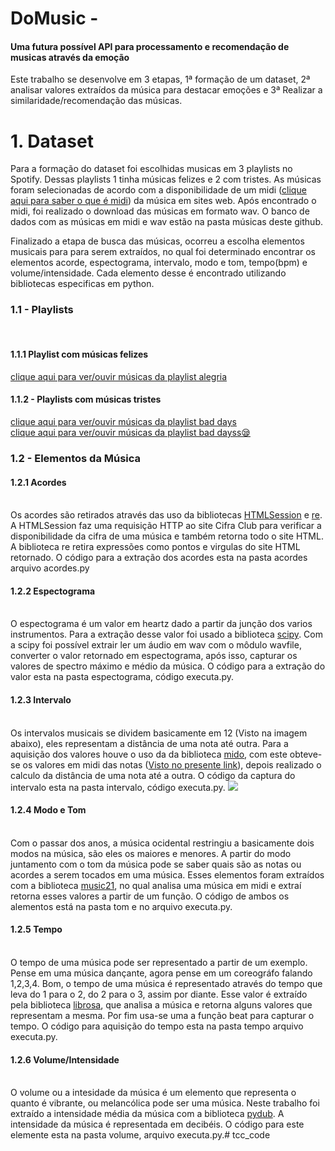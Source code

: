 <p>
<h1> DoMusic - <h4> Uma futura possível API para processamento e recomendação de musicas através da emoção</h4> </h1>

Este trabalho se desenvolve em 3 etapas, 1ª formação de um dataset, 2ª analisar valores extraídos da música para destacar emoções e 3ª Realizar a similaridade/recomendação das músicas.

<h1>1. Dataset</h1>
Para a formação do dataset foi escolhidas musicas em 3 playlists no Spotify. Dessas playlists 1 tinha músicas felizes e 2 com tristes. As músicas foram selecionadas de acordo com a disponibilidade de um midi (<a href="https://pt.wikipedia.org/wiki/MIDI">clique aqui para saber o que é midi</a>) da música em sites web. Após encontrado o midi, foi realizado o download das músicas em formato wav. O banco de dados com as músicas em midi e wav estão na pasta músicas deste github.

Finalizado a etapa de busca das músicas, ocorreu a escolha elementos musicais para para serem extraídos, no qual foi determinado encontrar os elementos acorde, espectograma, intervalo, modo e tom, tempo(bpm) e volume/intensidade. Cada elemento desse é encontrado utilizando bibliotecas especificas em python.

<h3>1.1 - Playlists</h3><br>
<h4>1.1.1 Playlist com músicas felizes</h4> <a href="https://open.spotify.com/user/fssanchez26/playlist/23OxyuQ1iyji14iwtKXZ9m?si=_Fxyzy7DQzKzuxIbiPWYqQ">clique aqui para ver/ouvir músicas da playlist alegria</a>

<h4>1.1.2 - Playlists com músicas tristes</h4> <a href="https://open.spotify.com/user/jelinaareyes/playlist/1GAQ7Gus83rSesb8lB6QKr?si=YhJPr_cUS2anbqHTMd2L8g">clique aqui para ver/ouvir músicas da playlist bad days</a> <br>
<a href="https://open.spotify.com/user/jelinaareyes/playlist/1GAQ7Gus83rSesb8lB6QKr?si=V19TklrWTsuxc3sySjNRvw">clique aqui para ver/ouvir músicas da playlist bad dayss😪</a>

<h3>1.2 - Elementos da Música </h3>
<h4>1.2.1 Acordes</h4> <br>
Os acordes são retirados através das uso da bibliotecas <a href="https://html.python-requests.org">HTMLSession</a> e <a href="https://docs.python.org/3/library/re.html"> re</a>. A HTMLSession faz uma requisição HTTP ao site Cifra Club para verificar a disponibilidade da cifra de uma música e também retorna todo o site HTML. A biblioteca re retira expressões como pontos e virgulas do site HTML retornado. O código para a extração dos acordes esta na pasta acordes arquivo acordes.py<br>

<h4>1.2.2 Espectograma</h4> <br>
O espectograma é um valor em heartz dado a partir da junção dos varios instrumentos. Para a extração desse valor foi usado a biblioteca <a href="http://scipy.github.io/devdocs/hacking.html">scipy</a>. Com a scipy foi possível extrair ler um áudio em wav com o môdulo wavfile, converter o valor retornado em espectograma, após isso, capturar os valores de spectro máximo e médio da música. O código para a extração do valor esta na pasta espectograma, código executa.py.

<h4>1.2.3 Intervalo</h4> <br>
Os intervalos musicais se dividem basicamente em 12 (Visto na imagem abaixo), eles representam a distância de uma nota até outra. Para a aquisição dos valores houve o uso da da biblioteca <a href="https://mido.readthedocs.io/en/latest/"> mido</a>, com este obteve-se os valores em midi das notas (<a href="https://github.com/dodo1210/tcc_code/blob/master/imagens/FWXNBXGH4AFZWE7.LARGE.jpg">Visto no presente link</a>), depois realizado o calculo da distância de uma nota até a outra. O código da captura do intervalo esta na pasta intervalo, código executa.py.
<img src="http://3.bp.blogspot.com/-WmmS1Wv6SA4/VQhwS4KJKUI/AAAAAAAACgE/Qa6OxT3AeIA/s1600/intervalos_musicais.jpg"> 

<h4>1.2.4 Modo e Tom</h4> <br>
Com o passar dos anos, a música ocidental restringiu a basicamente dois modos na música, são eles os maiores e menores. A partir do modo juntamento com o tom da música pode se saber quais são as notas ou acordes a serem tocados em uma música. Esses elementos foram extraídos com a biblioteca <a href="http://web.mit.edu/music21/"> music21</a>, no qual analisa uma música em midi e extraí retorna esses valores a partir de um função. O código de ambos os alementos está na pasta tom e no arquivo executa.py.

<h4>1.2.5 Tempo</h4> <br>
O tempo de uma música pode ser representado a partir de um exemplo. Pense em uma música dançante, agora pense em um coreográfo falando 1,2,3,4. Bom, o tempo de uma música é representado através do tempo que leva do 1 para o 2, do 2 para o 3, assim por diante. Esse valor é extraído pela biblioteca <a href="http://librosa.github.io/librosa/tutorial.html">librosa</a>, que analisa a música e retorna alguns valores que representam a mesma. Por fim usa-se uma a função beat para capturar o tempo. O código para aquisição do tempo esta na pasta tempo arquivo executa.py.

<h4>1.2.6 Volume/Intensidade</h4> <br>
O volume ou a intesidade da música é um elemento que representa o quanto é vibrante, ou melancólica pode ser uma música. Neste trabalho foi extraído a intensidade média da música com a biblioteca <a href="https://github.com/jiaaro/pydub"> pydub</a>. A intensidade da música é representada em decibéis. O código para este elemente esta na pasta volume, arquivo executa.py.# tcc_code
